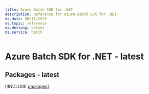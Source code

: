 ```yaml
---
title: Azure Batch SDK for .NET
description: Reference for Azure Batch SDK for .NET
ms.date: 08/11/2025
ms.topic: reference
ms.devlang: dotnet
ms.service: batch
---
```

# Azure Batch SDK for .NET - latest
## Packages - latest
[!INCLUDE [packages](batch-index.md)]
